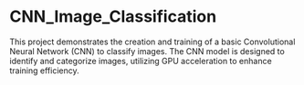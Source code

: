 # CNN_Image_Classification
This project demonstrates the creation and training of a basic Convolutional Neural Network (CNN) to classify images. The CNN model is designed to identify and categorize images, utilizing GPU acceleration to enhance training efficiency.
